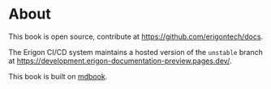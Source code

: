 # About

This book is open source, contribute at <https://github.com/erigontech/docs>.

The Erigon CI/CD system maintains a hosted version of the `unstable` branch at <https://development.erigon-documentation-preview.pages.dev/>.

This book is built on [mdbook](https://rust-lang.github.io/mdBook/).

